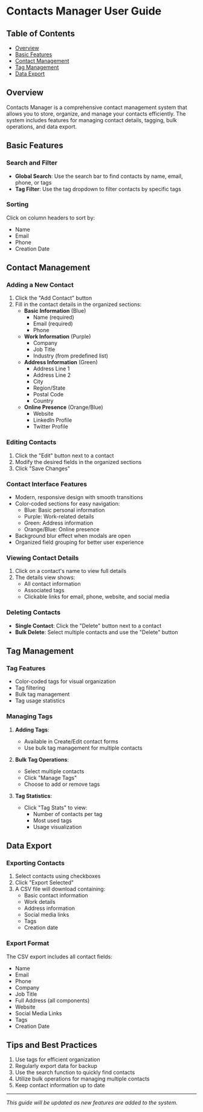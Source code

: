 # Contacts Manager User Guide

## Table of Contents
- [Overview](#overview)
- [Basic Features](#basic-features)
- [Contact Management](#contact-management)
- [Tag Management](#tag-management)
- [Data Export](#data-export)

## Overview
Contacts Manager is a comprehensive contact management system that allows you to store, organize, and manage your contacts efficiently. The system includes features for managing contact details, tagging, bulk operations, and data export.

## Basic Features

### Search and Filter
- **Global Search**: Use the search bar to find contacts by name, email, phone, or tags
- **Tag Filter**: Use the tag dropdown to filter contacts by specific tags

### Sorting
Click on column headers to sort by:
- Name
- Email
- Phone
- Creation Date

## Contact Management

### Adding a New Contact
1. Click the "Add Contact" button
2. Fill in the contact details in the organized sections:
   - **Basic Information** (Blue)
     - Name (required)
     - Email (required)
     - Phone
   - **Work Information** (Purple)
     - Company
     - Job Title
     - Industry (from predefined list)
   - **Address Information** (Green)
     - Address Line 1
     - Address Line 2
     - City
     - Region/State
     - Postal Code
     - Country
   - **Online Presence** (Orange/Blue)
     - Website
     - LinkedIn Profile
     - Twitter Profile

### Editing Contacts
1. Click the "Edit" button next to a contact
2. Modify the desired fields in the organized sections
3. Click "Save Changes"

### Contact Interface Features
- Modern, responsive design with smooth transitions
- Color-coded sections for easy navigation:
  - Blue: Basic personal information
  - Purple: Work-related details
  - Green: Address information
  - Orange/Blue: Online presence
- Background blur effect when modals are open
- Organized field grouping for better user experience

### Viewing Contact Details
1. Click on a contact's name to view full details
2. The details view shows:
   - All contact information
   - Associated tags
   - Clickable links for email, phone, website, and social media

### Deleting Contacts
- **Single Contact**: Click the "Delete" button next to a contact
- **Bulk Delete**: Select multiple contacts and use the "Delete" button

## Tag Management

### Tag Features
- Color-coded tags for visual organization
- Tag filtering
- Bulk tag management
- Tag usage statistics

### Managing Tags
1. **Adding Tags**: 
   - Available in Create/Edit contact forms
   - Use bulk tag management for multiple contacts

2. **Bulk Tag Operations**:
   - Select multiple contacts
   - Click "Manage Tags"
   - Choose to add or remove tags

3. **Tag Statistics**:
   - Click "Tag Stats" to view:
     - Number of contacts per tag
     - Most used tags
     - Usage visualization

## Data Export

### Exporting Contacts
1. Select contacts using checkboxes
2. Click "Export Selected"
3. A CSV file will download containing:
   - Basic contact information
   - Work details
   - Address information
   - Social media links
   - Tags
   - Creation date

### Export Format
The CSV export includes all contact fields:
- Name
- Email
- Phone
- Company
- Job Title
- Full Address (all components)
- Website
- Social Media Links
- Tags
- Creation Date

## Tips and Best Practices
1. Use tags for efficient organization
2. Regularly export data for backup
3. Use the search function to quickly find contacts
4. Utilize bulk operations for managing multiple contacts
5. Keep contact information up to date

---

*This guide will be updated as new features are added to the system.*